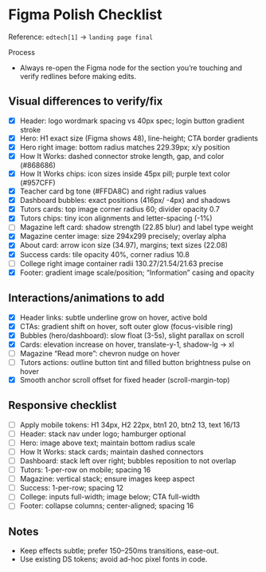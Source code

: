 # Figma Polish Checklist

Reference: `edtech[1]` → `landing page final`

Process

- Always re-open the Figma node for the section you’re touching and verify redlines before making edits.

## Visual differences to verify/fix

- [x] Header: logo wordmark spacing vs 40px spec; login button gradient stroke
- [x] Hero: H1 exact size (Figma shows 48), line-height; CTA border gradients
- [x] Hero right image: bottom radius matches 229.39px; x/y position
- [x] How It Works: dashed connector stroke length, gap, and color (#868686)
- [x] How It Works chips: icon sizes inside 45px pill; purple text color (#957CFF)
- [x] Teacher card bg tone (#FFDA8C) and right radius values
- [x] Dashboard bubbles: exact positions (416px/ -4px) and shadows
- [x] Tutors cards: top image corner radius 60; divider opacity 0.7
- [x] Tutors chips: tiny icon alignments and letter-spacing (-1%)
- [ ] Magazine left card: shadow strength (22.85 blur) and label type weight
- [x] Magazine center image: size 294x299 precisely; overlay alpha
- [x] About card: arrow icon size (34.97), margins; text sizes (22.08)
- [x] Success cards: tile opacity 40%, corner radius 10.8
- [ ] College right image container radii 130.27/21.54/21.63 precise
- [x] Footer: gradient image scale/position; “Information” casing and opacity

## Interactions/animations to add

- [x] Header links: subtle underline grow on hover, active bold
- [x] CTAs: gradient shift on hover, soft outer glow (focus-visible ring)
- [x] Bubbles (hero/dashboard): slow float (3-5s), slight parallax on scroll
- [x] Cards: elevation increase on hover, translate-y-1, shadow-lg → xl
- [ ] Magazine “Read more”: chevron nudge on hover
- [ ] Tutors actions: outline button tint and filled button brightness pulse on hover
- [x] Smooth anchor scroll offset for fixed header (scroll-margin-top)

## Responsive checklist

- [ ] Apply mobile tokens: H1 34px, H2 22px, btn1 20, btn2 13, text 16/13
- [ ] Header: stack nav under logo; hamburger optional
- [ ] Hero: image above text; maintain bottom radius scale
- [ ] How It Works: stack cards; maintain dashed connectors
- [ ] Dashboard: stack left over right; bubbles reposition to not overlap
- [ ] Tutors: 1-per-row on mobile; spacing 16
- [ ] Magazine: vertical stack; ensure images keep aspect
- [ ] Success: 1-per-row; spacing 12
- [ ] College: inputs full-width; image below; CTA full-width
- [ ] Footer: collapse columns; center-aligned; spacing 16

## Notes

- Keep effects subtle; prefer 150–250ms transitions, ease-out.
- Use existing DS tokens; avoid ad-hoc pixel fonts in code.
